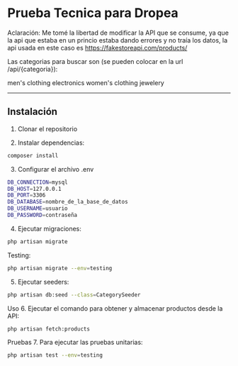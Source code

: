 # Prueba Tecnica para Dropea

Aclaración:
Me tomé la libertad de modificar la API que se consume, ya que la api que estaba en un princio estaba dando errores y no traía los datos, la api usada en este caso es https://fakestoreapi.com/products/ 

Las categorias para buscar son (se pueden colocar en la url /api/{categoria}):

men's clothing
electronics
women's clothing
jewelery

----------------------------------------------------------

## Instalación
1. Clonar el repositorio

2. Instalar dependencias:
```bash
composer install
```

3. Configurar el archivo .env
```bash
DB_CONNECTION=mysql
DB_HOST=127.0.0.1
DB_PORT=3306
DB_DATABASE=nombre_de_la_base_de_datos
DB_USERNAME=usuario
DB_PASSWORD=contraseña
```

4. Ejecutar migraciones:
```bash
php artisan migrate
```

Testing:
```bash
php artisan migrate --env=testing
```

5. Ejecutar seeders:
```bash
php artisan db:seed --class=CategorySeeder
```

Uso
6. Ejecutar el comando para obtener y almacenar productos desde la API:

```bash
php artisan fetch:products
```

Pruebas
7. Para ejecutar las pruebas unitarias:

```bash
php artisan test --env=testing
```